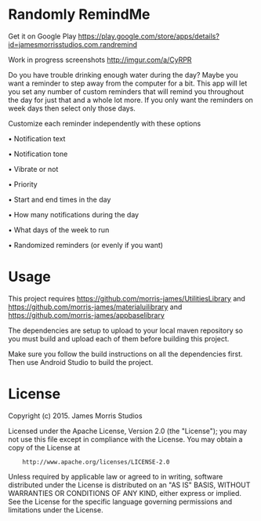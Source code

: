 # Randomly RemindMe

Get it on Google Play https://play.google.com/store/apps/details?id=jamesmorrisstudios.com.randremind

Work in progress screenshots http://imgur.com/a/CyRPR

Do you have trouble drinking enough water during the day? Maybe you want a reminder to step away from the computer for a bit. This app will let you set any number of custom reminders that will remind you throughout the day for just that and a whole lot more. If you only want the reminders on week days then select only those days.

Customize each reminder independently with these options

• Notification text

• Notification tone

• Vibrate or not

• Priority

• Start and end times in the day

• How many notifications during the day

• What days of the week to run

• Randomized reminders (or evenly if you want)

# Usage
This project requires https://github.com/morris-james/UtilitiesLibrary and https://github.com/morris-james/materialuilibrary and https://github.com/morris-james/appbaselibrary

The dependencies are setup to upload to your local maven repository so you must build and upload each of them before building this project.

Make sure you follow the build instructions on all the dependencies first.
Then use Android Studio to build the project.

# License
Copyright (c) 2015.  James Morris Studios

Licensed under the Apache License, Version 2.0 (the "License");
you may not use this file except in compliance with the License.
You may obtain a copy of the License at

        http://www.apache.org/licenses/LICENSE-2.0

Unless required by applicable law or agreed to in writing, software
distributed under the License is distributed on an "AS IS" BASIS,
WITHOUT WARRANTIES OR CONDITIONS OF ANY KIND, either express or implied.
See the License for the specific language governing permissions and
limitations under the License.
